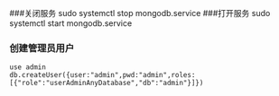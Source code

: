 ###关闭服务
sudo systemctl stop  mongodb.service
###打开服务
sudo systemctl start mongodb.service

### 创建管理员用户
    use admin
    db.createUser({user:"admin",pwd:"admin",roles:[{"role":"userAdminAnyDatabase","db":"admin"}]})
    
